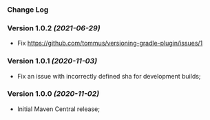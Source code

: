 ### Change Log

### Version 1.0.2 *(2021-06-29)*

  * Fix https://github.com/tommus/versioning-gradle-plugin/issues/1

### Version 1.0.1 *(2020-11-03)*

  * Fix an issue with incorrectly defined sha for development builds;

### Version 1.0.0 *(2020-11-02)*

  * Initial Maven Central release;
